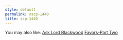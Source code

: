 ```yaml
---
style: default
permalink: Xscp-1440
title: scp-1440
---
```

You may also like:
[Ask Lord Blackwood](http://scp-wiki.net/ask-lord-blackwood)
[Favors-Part Two](http://scp-wiki.net/favors-part-two)